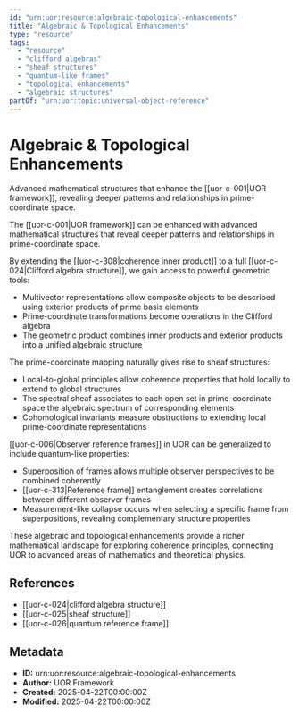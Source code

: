 ```yaml
---
id: "urn:uor:resource:algebraic-topological-enhancements"
title: "Algebraic & Topological Enhancements"
type: "resource"
tags:
  - "resource"
  - "clifford algebras"
  - "sheaf structures"
  - "quantum-like frames"
  - "topological enhancements"
  - "algebraic structures"
partOf: "urn:uor:topic:universal-object-reference"
---
```


# Algebraic & Topological Enhancements

Advanced mathematical structures that enhance the [[uor-c-001|UOR framework]], revealing deeper patterns and relationships in prime-coordinate space.

The [[uor-c-001|UOR framework]] can be enhanced with advanced mathematical structures that reveal deeper patterns and relationships in prime-coordinate space.

By extending the [[uor-c-308|coherence inner product]] to a full [[uor-c-024|Clifford algebra structure]], we gain access to powerful geometric tools:

- Multivector representations allow composite objects to be described using exterior products of prime basis elements
- Prime-coordinate transformations become operations in the Clifford algebra
- The geometric product combines inner products and exterior products into a unified algebraic structure

The prime-coordinate mapping naturally gives rise to sheaf structures:

- Local-to-global principles allow coherence properties that hold locally to extend to global structures
- The spectral sheaf associates to each open set in prime-coordinate space the algebraic spectrum of corresponding elements
- Cohomological invariants measure obstructions to extending local prime-coordinate representations

[[uor-c-006|Observer reference frames]] in UOR can be generalized to include quantum-like properties:

- Superposition of frames allows multiple observer perspectives to be combined coherently
- [[uor-c-313|Reference frame]] entanglement creates correlations between different observer frames
- Measurement-like collapse occurs when selecting a specific frame from superpositions, revealing complementary structure properties

These algebraic and topological enhancements provide a richer mathematical landscape for exploring coherence principles, connecting UOR to advanced areas of mathematics and theoretical physics.

## References

- [[uor-c-024|clifford algebra structure]]
- [[uor-c-025|sheaf structure]]
- [[uor-c-026|quantum reference frame]]

## Metadata

- **ID:** urn:uor:resource:algebraic-topological-enhancements
- **Author:** UOR Framework
- **Created:** 2025-04-22T00:00:00Z
- **Modified:** 2025-04-22T00:00:00Z
